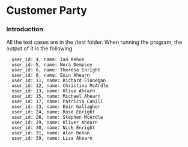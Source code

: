 # Customer Party

### Introduction
All the test cases are in the /test folder. When running the program, the output of it is the following

``` text
  user_id: 4, name: Ian Kehoe
  user_id: 5, name: Nora Dempsey
  user_id: 6, name: Theresa Enright
  user_id: 8, name: Eoin Ahearn
  user_id: 11, name: Richard Finnegan
  user_id: 12, name: Christina McArdle
  user_id: 13, name: Olive Ahearn
  user_id: 15, name: Michael Ahearn
  user_id: 17, name: Patricia Cahill
  user_id: 23, name: Eoin Gallagher
  user_id: 24, name: Rose Enright
  user_id: 26, name: Stephen McArdle
  user_id: 29, name: Oliver Ahearn
  user_id: 30, name: Nick Enright
  user_id: 31, name: Alan Behan
  user_id: 39, name: Lisa Ahearn

```
